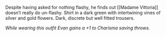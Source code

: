 Despite having asked for nothing flashy, he finds out [[Madame Vittoria]] doesn’t really do un-flashy. Shirt in a dark green with intertwining vines of silver and gold flowers. Dark, discrete but well fitted trousers.

*While wearing this outfit Evan gains a +1 to Charisma saving throws.*